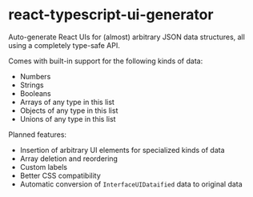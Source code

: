 # react-typescript-ui-generator
 Auto-generate React UIs for (almost) arbitrary JSON data structures, all using a completely type-safe API.

 Comes with built-in support for the following kinds of data:
 - Numbers
 - Strings
 - Booleans
 - Arrays of any type in this list
 - Objects of any type in this list
 - Unions of any type in this list

 Planned features:
 - Insertion of arbitrary UI elements for specialized kinds of data
 - Array deletion and reordering
 - Custom labels
 - Better CSS compatibility
 - Automatic conversion of `InterfaceUIDataified` data to original data